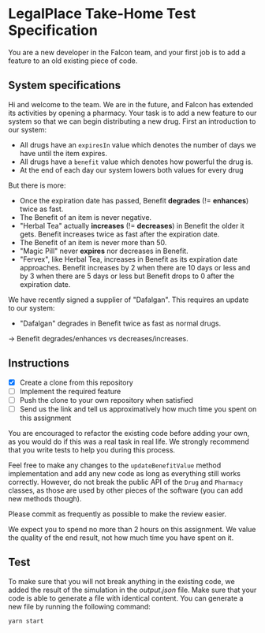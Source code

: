 # LegalPlace Take-Home Test Specification

You are a new developer in the Falcon team, and your first job is to add a
 feature to an old existing piece of code.

## System specifications

Hi and welcome to the team. We are in the future, and Falcon has extended its
 activities by opening a pharmacy. Your task is to add a new feature to our
 system so that we can begin distributing a new drug. First an introduction to
 our system:

- All drugs have an `expiresIn` value which denotes the number of days we have
 until the item expires.
- All drugs have a `benefit` value which denotes how powerful the drug is.
- At the end of each day our system lowers both values for every drug

But there is more:

- Once the expiration date has passed, Benefit **degrades** (!= **enhances**)
 twice as fast.
- The Benefit of an item is never negative.
- "Herbal Tea" actually **increases** (!= **decreases**) in Benefit the older it
 gets. Benefit increases twice as fast after the expiration date.
- The Benefit of an item is never more than 50.
- "Magic Pill" never **expires** nor decreases in Benefit.
- "Fervex", like Herbal Tea, increases in Benefit as its expiration date
 approaches. Benefit increases by 2 when there are 10 days or less and by 3 when
 there are 5 days or less but Benefit drops to 0 after the expiration date.

We have recently signed a supplier of "Dafalgan". This requires an update to our
 system:

- "Dafalgan" degrades in Benefit twice as fast as normal drugs.

-> Benefit degrades/enhances vs decreases/increases.

## Instructions

- [X] Create a clone from this repository
- [ ] Implement the required feature
- [ ] Push the clone to your own repository when satisfied
- [ ] Send us the link and tell us approximatively how much time you spent on
 this assignment

You are encouraged to refactor the existing code before adding your own, as you
 would do if this was a real task in real life. We strongly recommend that you
 write tests to help you during this process.

Feel free to make any changes to the `updateBenefitValue` method implementation
 and add any new code as long as everything still works correctly. However, do
 not break the public API of the `Drug` and `Pharmacy` classes, as those are
 used by other pieces of the software (you can add new methods though).

Please commit as frequently as possible to make the review easier.

We expect you to spend no more than 2 hours on this assignment. We value the
 quality of the end result, not how much time you have spent on it.

## Test

To make sure that you will not break anything in the existing code, we added the
 result of the simulation in the _output.json_ file. Make sure that your code is
 able to generate a file with identical content. You can generate a new file by
 running the following command:

```sh
yarn start
```
